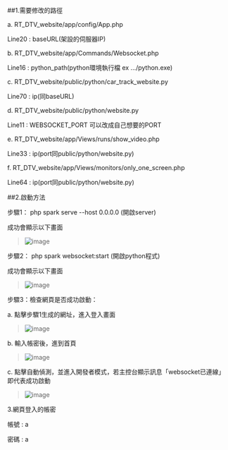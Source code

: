 ##1.需要修改的路徑

a. RT_DTV_website/app/config/App.php

Line20 : baseURL(架設的伺服器IP)


b. RT_DTV_website/app/Commands/Websocket.php

Line16 : python_path(python環境執行檔 ex .../python.exe)


c. RT_DTV_website/public/python/car_track_website.py

Line70 : ip(同baseURL)


d. RT_DTV_website/public/python/website.py

Line11 : WEBSOCKET_PORT 可以改成自己想要的PORT


e. RT_DTV_website/app/Views/runs/show_video.php

Line33 : ip(port同public/python/website.py)


f. RT_DTV_website/app/Views/monitors/only_one_screen.php

Line64 : ip(port同public/python/website.py)




##2.啟動方法

步驟1： php spark serve --host 0.0.0.0 (開啟server) 

成功會顯示以下畫面

>![image](https://github.com/candycca/CCU-Headlight-violation-detection-system/blob/main/docs/php.png)

步驟2： php spark websocket:start (開啟python程式)

成功會顯示以下畫面

>![image](https://github.com/candycca/CCU-Headlight-violation-detection-system/blob/main/docs/websocket.png)

步驟3：檢查網頁是否成功啟動：

a. 點擊步驟1生成的網址，進入登入畫面



>![image](https://github.com/candycca/CCU-Headlight-violation-detection-system/blob/main/docs/登入.png)

b. 輸入帳密後，進到首頁



>![image](https://github.com/candycca/CCU-Headlight-violation-detection-system/blob/main/docs/首頁.png)

c. 點擊自動偵測，並進入開發者模式，若主控台顯示訊息「websocket已連線」即代表成功啟動



>![image](https://github.com/candycca/CCU-Headlight-violation-detection-system/blob/main/docs/成功.png)

3.網頁登入的帳密

帳號 : a

密碼 : a
